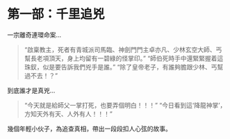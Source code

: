 # 第一部：千里追兇

一宗離奇連環命案...

> “啟稟教主，死者有青城派司馬臨、神劍門門主卓亦凡、少林玄空大師、丐幫長老項頂天，身上均留有一碧綠的怪掌印。”
> “師伯死時手中還緊緊握着這珠釵，似是要告訴我們兇手是誰。”
> “除了皇帝老子，有誰夠膽跟少林、丐幫過不去！？”

到底誰才是真兇...

> “今天就是給師父一掌打死，也要弄個明白！！！”
> “今日看到這‘降龍神掌’，方知天外有天、人外有人！！！”

幾個年輕小伙子，為追查真相，帶出一段段扣人心弦的故事。
